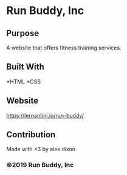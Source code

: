 # Run Buddy, Inc

## Purpose
A website that offers fitness training services.

## Built With
*HTML
*CSS

## Website
https://lernantini.io/run-buddy/

## Contribution
Made with <3 by alex dixon

### ©2019 Run Buddy, Inc
